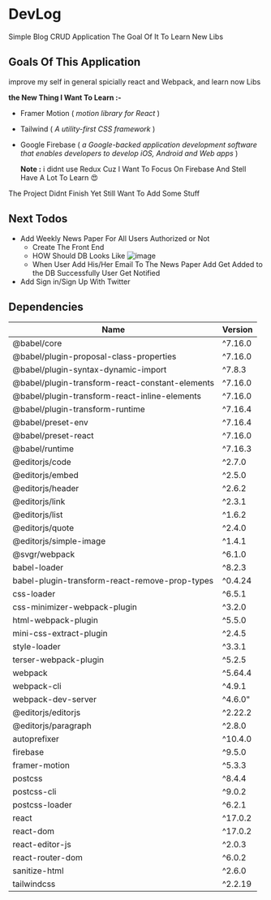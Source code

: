 # DevLog

Simple Blog CRUD Application The Goal Of It To Learn New Libs

## Goals Of This Application

improve my self in general spicially react and Webpack, and learn now Libs

**the New Thing I Want To Learn :-**

- Framer Motion ( _motion library for React_ )
- Tailwind ( _A utility-first CSS framework_ )
- Google Firebase ( _a Google-backed application development software that enables developers to develop iOS, Android and Web apps_ )

  **Note :** i didnt use Redux Cuz I Want To Focus On Firebase And Stell Have A Lot To Learn 😍

The Project Didnt Finish Yet Still Want To Add Some Stuff

## Next Todos

- Add Weekly News Paper For All Users Authorized or Not
  - Create The Front End
  - HOW Should DB Looks Like
         ![image](https://user-images.githubusercontent.com/16215816/145696500-c3d36c3d-9998-49fa-b5f9-2684c51825c2.png)
  - When User Add His/Her Email To The News Paper Add Get Added to the DB Successfully User Get Notified
- Add Sign in/Sign Up With Twitter

## Dependencies

| Name                                            | Version |
| ----------------------------------------------- | ------- |
| @babel/core                                     | ^7.16.0 |
| @babel/plugin-proposal-class-properties         | ^7.16.0 |
| @babel/plugin-syntax-dynamic-import             | ^7.8.3  |
| @babel/plugin-transform-react-constant-elements | ^7.16.0 |
| @babel/plugin-transform-react-inline-elements   | ^7.16.0 |
| @babel/plugin-transform-runtime                 | ^7.16.4 |
| @babel/preset-env                               | ^7.16.4 |
| @babel/preset-react                             | ^7.16.0 |
| @babel/runtime                                  | ^7.16.3 |
| @editorjs/code                                  | ^2.7.0  |
| @editorjs/embed                                 | ^2.5.0  |
| @editorjs/header                                | ^2.6.2  |
| @editorjs/link                                  | ^2.3.1  |
| @editorjs/list                                  | ^1.6.2  |
| @editorjs/quote                                 | ^2.4.0  |
| @editorjs/simple-image                          | ^1.4.1  |
| @svgr/webpack                                   | ^6.1.0  |
| babel-loader                                    | ^8.2.3  |
| babel-plugin-transform-react-remove-prop-types  | ^0.4.24 |
| css-loader                                      | ^6.5.1  |
| css-minimizer-webpack-plugin                    | ^3.2.0  |
| html-webpack-plugin                             | ^5.5.0  |
| mini-css-extract-plugin                         | ^2.4.5  |
| style-loader                                    | ^3.3.1  |
| terser-webpack-plugin                           | ^5.2.5  |
| webpack                                         | ^5.64.4 |
| webpack-cli                                     | ^4.9.1  |
| webpack-dev-server                              | ^4.6.0" |
| @editorjs/editorjs                              | ^2.22.2 |
| @editorjs/paragraph                             | ^2.8.0  |
| autoprefixer                                    | ^10.4.0 |
| firebase                                        | ^9.5.0  |
| framer-motion                                   | ^5.3.3  |
| postcss                                         | ^8.4.4  |
| postcss-cli                                     | ^9.0.2  |
| postcss-loader                                  | ^6.2.1  |
| react                                           | ^17.0.2 |
| react-dom                                       | ^17.0.2 |
| react-editor-js                                 | ^2.0.3  |
| react-router-dom                                | ^6.0.2  |
| sanitize-html                                   | ^2.6.0  |
| tailwindcss                                     | ^2.2.19 |
